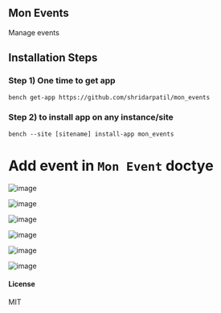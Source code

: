 ## Mon Events

Manage events


## Installation Steps
### Step 1) One time to get app

```bench get-app https://github.com/shridarpatil/mon_events```

### Step 2) to install app on any instance/site

```bench --site [sitename] install-app mon_events```

# Add event in `Mon Event` doctye
![image](https://user-images.githubusercontent.com/11792643/222948003-6e13af82-2f50-4c10-bac0-0de7ca33ad07.png)


![image](https://user-images.githubusercontent.com/11792643/222948055-4e3eafce-96ba-4d3d-afae-2af7c911a7c8.png)

![image](https://user-images.githubusercontent.com/11792643/222948078-83f67633-7875-4744-829a-af732dc0ec79.png)

![image](https://user-images.githubusercontent.com/11792643/222948106-305872fe-0f25-4e40-b09a-df2fe044f586.png)

![image](https://user-images.githubusercontent.com/11792643/222948116-653911f1-58ac-4bba-9ba9-6034d3b73c0f.png)


![image](https://user-images.githubusercontent.com/11792643/222948152-50478893-d239-4ee6-ac6e-3d6cb8613742.png)

#### License

MIT
